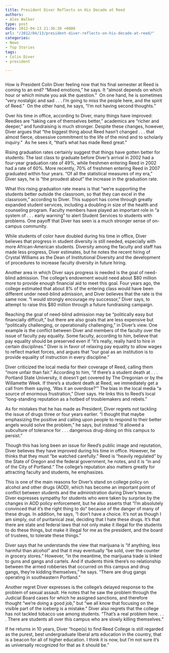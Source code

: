```yaml
---
title: President Diver Reflects on His Decade at Reed
authors:
- Alex Walker
type: post
date: 2012-04-13 21:36:30 +0000
url: "/2012/04/13/president-diver-reflects-on-his-decade-at-reed/"
categories:
- News
- Top Stories
tags:
- Colin Diver
- president

---
```

<a href="http://www.reedquest.org/2012/04/president-diver-reflects-on-his-decade-at-reed/colindiver-2/" rel="attachment wp-att-1497"><img class="alignnone size-full wp-image-1497" title="President Diver" src="https://i1.wp.com/www.reedquest.org/wp-content/uploads/2012/04/ColinDiver.jpg?resize=770%2C430" alt="" data-recalc-dims="1" /></a>

How is President Colin Diver feeling now that his final semester at Reed is coming to an end? “Mixed emotions,” he says. It “almost depends on which hour or which minute you ask the question.”  On one hand, he is sometimes “very nostalgic and sad . . . I’m going to miss the people here, and the spirit of Reed.”  On the other hand, he says, “I’m not having second thoughts.”

Over his time in office, according to Diver, many things have improved: Reedies are “taking care of themselves better,” academics are “richer and deeper,” and fundraising is much stronger. Despite these changes, however, Diver argues that “the biggest thing about Reed hasn’t changed . . . that almost fierce, obsessive commitment to the life of the mind and to scholarly inquiry.”  As he sees it, “that’s what has made Reed great.”

Rising graduation rates certainly suggest that things have gotten better for students: The last class to graduate before Diver’s arrival in 2002 had a four-year graduation rate of 49%, while freshmen entering Reed in 2002 had a rate of 60%. More recently, 70% of freshmen entering Reed in 2007 graduated within four years. “Of all the statistical measures of my era,” Diver says, he is “the proudest about” the increase in the graduation rate.

What this rising graduation rate means is that “we’re supporting the students better outside the classroom, so that they can excel in the classroom,” according to Diver. This support has come through greatly expanded student services, including a doubling in size of the health and counseling program. Faculty members have played an important role in “a system of . . . early warning” to alert Student Services to students with problems. One payoff that Diver has seen is a much stronger sense of on-campus community.

While students of color have doubled during his time in office, Diver believes that progress in student diversity is still needed, especially with more African-American students. Diversity among the faculty and staff has made less progress, Diver estimates, but he notes the recent hiring of Crystal Williams as the Dean of Institutional Diversity and the development of procedures to increase faculty diversity in future hiring.

Another area in which Diver says progress is needed is the goal of need-blind admission. The college’s endowment would need about $80 million more to provide enough financial aid to meet this goal. Four years ago, the college estimated that about 8% of the entering class would have been different under need-blind admission, and Diver believes that the rate is the same now. “I would strongly encourage my successor,” Diver says, to attempt to raise this $80 million through a future fundraising campaign.

Reaching the goal of need-blind admission may be “politically easy but financially difficult,” but there are also goals that are less expensive but “politically challenging, or operationally challenging,” in Diver’s view. One example is the conflict between Diver and members of the faculty over the issue of faculty pay equality. Some faculty, according to him, believe that pay equality should be preserved even if “it’s really, really hard to hire in certain disciplines.” Diver is in favor of relaxing pay equality to allow wages to reflect market forces, and argues that “our goal as an institution is to provide equality of instruction in every discipline.”

Diver criticized the local media for their coverage of Reed, calling them “more unfair than fair.” According to him, “if there’s a student death at . . . Portland State University, it doesn’t get covered by The Oregonian or by the Willamette Week. If there’s a student death at Reed, we immediately get a call from them saying, ‘Was it an overdose?’” The bias in the local media “a source of enormous frustration,” Diver says. He links this to Reed’s local “long-standing reputation as a hotbed of troublemakers and rebels.”

As for mistakes that he has made as President, Diver regrets not tackling the issue of drugs three or four years earlier. “I thought that maybe emphasizing the positive and calling upon people to respond to their better angels would solve the problem,” he says, but instead “it allowed a subculture of tolerance for . . . dangerous drug-doing on this campus to persist.&#8221;

Though this has long been an issue for Reed’s public image and reputation, Diver believes they have improved during his time in office. However, he thinks that they must “be watched carefully.” Reed is “heavily regulated” by the State of Oregon and the federal government, he notes, and it is “in and of the City of Portland.” The college’s reputation also matters greatly for attracting faculty and students, he emphasizes.

This is one of the main reasons for Diver&#8217;s stand on college policy on alcohol and other drugs (AOD), which has become an important point of conflict between students and the administration during Diver&#8217;s tenure. Diver expresses sympathy for students who were taken by surprise by the changes in AOD policy enforcement, but he also asserts that “I’m absolutely convinced that it’s the right thing to do” because of the danger of many of these drugs. In addition, he says, “I don’t have a choice. It’s not as though I am simply, out of puritanical zeal, deciding that I hate these drugs. It’s that there are state and federal laws that not only make it illegal for the students to do these things, but make it illegal for me as the president, and the board of trustees, to tolerate these things.”

Diver says that he understands the view that marijuana is “if anything, less harmful than alcohol” and that it may eventually “be sold, over the counter in grocery stores.” However, “in the meantime, the marijuana trade is linked to guns and gangs and cartels. And if students think there’s no relationship between the armed robberies that occurred on this campus and drug gangs, they’re kidding themselves,” he says. “There are drug gangs operating in southeastern Portland.”

Another regret Diver expresses is the college’s delayed response to the problem of sexual assault. He notes that he saw the problem through the Judicial Board cases for which he assigned sanctions, and therefore thought “we’re doing a good job,” but “we all know that focusing on the visible part of the iceberg is a mistake.” Diver also regrets that the college has not tackled tobacco use among students. “That’s a real problem here. . . . There are students all over this campus who are slowly killing themselves.”

If he returns in 10 years, Diver “hope(s) to find Reed College is still regarded as the purest, best undergraduate liberal arts education in the country, that is a beacon for all of higher education. I think it is now, but I’m not sure it’s as universally recognized for that as it should be.”